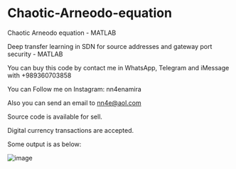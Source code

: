 # Chaotic-Arneodo-equation
Chaotic Arneodo equation - MATLAB

Deep transfer learning in SDN for source addresses and gateway port security - MATLAB

You can buy this code by contact me in WhatsApp, Telegram and iMessage with +989360703858

You can Follow me on Instagram: nn4enamira

Also you can send an email to nn4e@aol.com

Source code is available for sell.

Digital currency transactions are accepted.

Some output is as below:

![image](https://github.com/user-attachments/assets/d3fe724e-78dd-4950-9219-9277d33b8692)


